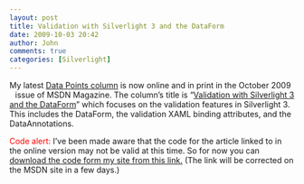 ```yaml
---
layout: post
title: Validation with Silverlight 3 and the DataForm
date: 2009-10-03 20:42
author: John
comments: true
categories: [Silverlight]
---
```

<p>My latest <a href="http://msdn.microsoft.com/en-us/magazine/ee335695.aspx">Data Points column</a> is now online and in print in the October 2009 issue of MSDN <a href="http://msdn.microsoft.com/en-us/magazine/ee335695.aspx"><img style="border-bottom: 0px; border-left: 0px; margin: 5px; display: inline; border-top: 0px; border-right: 0px" title="" border="0" alt="" align="left" src="http://i.msdn.microsoft.com/ee532478.oct_cover(en-us,MSDN.10).png" /></a>Magazine. The column’s title is “<a href="http://msdn.microsoft.com/en-us/magazine/ee335695.aspx">Validation with Silverlight 3 and the DataForm</a>” which focuses on the validation features in Silverlight 3. This includes the DataForm, the validation XAML binding attributes, and the DataAnnotations. </p>  <p><font color="#ff0000">Code alert:</font> I’ve been made aware that the code for the article linked to in the online version may not be valid at this time. So for now you can <a href="http://images.johnpapa.net/wp-content/uploads/files/downloads/2009-10-MSDN-DataForm.zip">download the code form my site from this link.</a> (The link will be corrected on the MSDN site in a few days.)</p>


